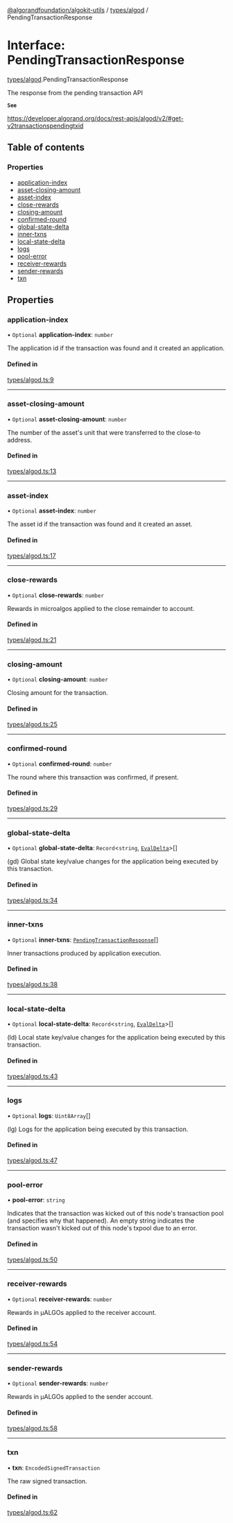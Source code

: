 [@algorandfoundation/algokit-utils](../README.md) / [types/algod](../modules/types_algod.md) / PendingTransactionResponse

# Interface: PendingTransactionResponse

[types/algod](../modules/types_algod.md).PendingTransactionResponse

The response from the pending transaction API

**`See`**

https://developer.algorand.org/docs/rest-apis/algod/v2/#get-v2transactionspendingtxid

## Table of contents

### Properties

- [application-index](types_algod.PendingTransactionResponse.md#application-index)
- [asset-closing-amount](types_algod.PendingTransactionResponse.md#asset-closing-amount)
- [asset-index](types_algod.PendingTransactionResponse.md#asset-index)
- [close-rewards](types_algod.PendingTransactionResponse.md#close-rewards)
- [closing-amount](types_algod.PendingTransactionResponse.md#closing-amount)
- [confirmed-round](types_algod.PendingTransactionResponse.md#confirmed-round)
- [global-state-delta](types_algod.PendingTransactionResponse.md#global-state-delta)
- [inner-txns](types_algod.PendingTransactionResponse.md#inner-txns)
- [local-state-delta](types_algod.PendingTransactionResponse.md#local-state-delta)
- [logs](types_algod.PendingTransactionResponse.md#logs)
- [pool-error](types_algod.PendingTransactionResponse.md#pool-error)
- [receiver-rewards](types_algod.PendingTransactionResponse.md#receiver-rewards)
- [sender-rewards](types_algod.PendingTransactionResponse.md#sender-rewards)
- [txn](types_algod.PendingTransactionResponse.md#txn)

## Properties

### application-index

• `Optional` **application-index**: `number`

The application id if the transaction was found and it created an
application.

#### Defined in

[types/algod.ts:9](https://github.com/algorandfoundation/algokit-utils-ts/blob/main/src/types/algod.ts#L9)

___

### asset-closing-amount

• `Optional` **asset-closing-amount**: `number`

The number of the asset's unit that were transferred to the close-to address.

#### Defined in

[types/algod.ts:13](https://github.com/algorandfoundation/algokit-utils-ts/blob/main/src/types/algod.ts#L13)

___

### asset-index

• `Optional` **asset-index**: `number`

The asset id if the transaction was found and it created an asset.

#### Defined in

[types/algod.ts:17](https://github.com/algorandfoundation/algokit-utils-ts/blob/main/src/types/algod.ts#L17)

___

### close-rewards

• `Optional` **close-rewards**: `number`

Rewards in microalgos applied to the close remainder to account.

#### Defined in

[types/algod.ts:21](https://github.com/algorandfoundation/algokit-utils-ts/blob/main/src/types/algod.ts#L21)

___

### closing-amount

• `Optional` **closing-amount**: `number`

Closing amount for the transaction.

#### Defined in

[types/algod.ts:25](https://github.com/algorandfoundation/algokit-utils-ts/blob/main/src/types/algod.ts#L25)

___

### confirmed-round

• `Optional` **confirmed-round**: `number`

The round where this transaction was confirmed, if present.

#### Defined in

[types/algod.ts:29](https://github.com/algorandfoundation/algokit-utils-ts/blob/main/src/types/algod.ts#L29)

___

### global-state-delta

• `Optional` **global-state-delta**: `Record`<`string`, [`EvalDelta`](types_algod.EvalDelta.md)\>[]

(gd) Global state key/value changes for the application being executed by this
transaction.

#### Defined in

[types/algod.ts:34](https://github.com/algorandfoundation/algokit-utils-ts/blob/main/src/types/algod.ts#L34)

___

### inner-txns

• `Optional` **inner-txns**: [`PendingTransactionResponse`](types_algod.PendingTransactionResponse.md)[]

Inner transactions produced by application execution.

#### Defined in

[types/algod.ts:38](https://github.com/algorandfoundation/algokit-utils-ts/blob/main/src/types/algod.ts#L38)

___

### local-state-delta

• `Optional` **local-state-delta**: `Record`<`string`, [`EvalDelta`](types_algod.EvalDelta.md)\>[]

(ld) Local state key/value changes for the application being executed by this
transaction.

#### Defined in

[types/algod.ts:43](https://github.com/algorandfoundation/algokit-utils-ts/blob/main/src/types/algod.ts#L43)

___

### logs

• `Optional` **logs**: `Uint8Array`[]

(lg) Logs for the application being executed by this transaction.

#### Defined in

[types/algod.ts:47](https://github.com/algorandfoundation/algokit-utils-ts/blob/main/src/types/algod.ts#L47)

___

### pool-error

• **pool-error**: `string`

Indicates that the transaction was kicked out of this node's transaction pool (and specifies why that happened).
An empty string indicates the transaction wasn't kicked out of this node's txpool due to an error.

#### Defined in

[types/algod.ts:50](https://github.com/algorandfoundation/algokit-utils-ts/blob/main/src/types/algod.ts#L50)

___

### receiver-rewards

• `Optional` **receiver-rewards**: `number`

Rewards in µALGOs applied to the receiver account.

#### Defined in

[types/algod.ts:54](https://github.com/algorandfoundation/algokit-utils-ts/blob/main/src/types/algod.ts#L54)

___

### sender-rewards

• `Optional` **sender-rewards**: `number`

Rewards in µALGOs applied to the sender account.

#### Defined in

[types/algod.ts:58](https://github.com/algorandfoundation/algokit-utils-ts/blob/main/src/types/algod.ts#L58)

___

### txn

• **txn**: `EncodedSignedTransaction`

The raw signed transaction.

#### Defined in

[types/algod.ts:62](https://github.com/algorandfoundation/algokit-utils-ts/blob/main/src/types/algod.ts#L62)

